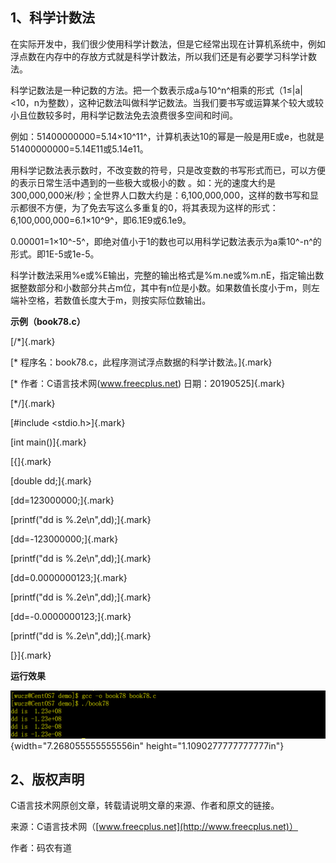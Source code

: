 ## 1、科学计数法

在实际开发中，我们很少使用科学计数法，但是它经常出现在计算机系统中，例如浮点数在内存中的存放方式就是科学计数法，所以我们还是有必要学习科学计数法。

科学记数法是一种记数的方法。把一个数表示成a与10^n^相乘的形式（1≤\|a\|\<10，n为整数），这种记数法叫做科学记数法。当我们要书写或运算某个较大或较小且位数较多时，用科学记数法免去浪费很多空间和时间。

例如：51400000000=5.14×10^11^，计算机表达10的幂是一般是用E或e，也就是51400000000=5.14E11或5.14e11。

用科学记数法表示数时，不改变数的符号，只是改变数的书写形式而已，可以方便的表示日常生活中遇到的一些极大或极小的数 。如：光的速度大约是300,000,000米/秒；全世界人口数大约是：6,100,000,000，这样的数书写和显示都很不方便，为了免去写这么多重复的0，将其表现为这样的形式：6,100,000,000=6.1×10^9^，即6.1E9或6.1e9。

0.00001=1×10^-5^，即绝对值小于1的数也可以用科学记数法表示为a乘10^-n^的形式。即1E-5或1e-5。

科学计数法采用%e或%E输出，完整的输出格式是%m.ne或%m.nE，指定输出数据整数部分和小数部分共占m位，其中有n位是小数。如果数值长度小于m，则左端补空格，若数值长度大于m，则按实际位数输出。

**示例（book78.c）**

[/\*]{.mark}

[\* 程序名：book78.c，此程序测试浮点数据的科学计数法。]{.mark}

[\* 作者：C语言技术网(www.freecplus.net) 日期：20190525]{.mark}

[\*/]{.mark}

[#include \<stdio.h\>]{.mark}

[int main()]{.mark}

[{]{.mark}

[double dd;]{.mark}

[dd=123000000;]{.mark}

[printf(\"dd is %.2e\\n\",dd);]{.mark}

[dd=-123000000;]{.mark}

[printf(\"dd is %.2e\\n\",dd);]{.mark}

[dd=0.0000000123;]{.mark}

[printf(\"dd is %.2e\\n\",dd);]{.mark}

[dd=-0.0000000123;]{.mark}

[printf(\"dd is %.2e\\n\",dd);]{.mark}

[}]{.mark}

**运行效果**

![](/images/84/media/image1.png){width="7.268055555555556in"
height="1.1090277777777777in"}

## 2、版权声明

C语言技术网原创文章，转载请说明文章的来源、作者和原文的链接。

来源：C语言技术网（[www.freecplus.net](http://www.freecplus.net)）

作者：码农有道
